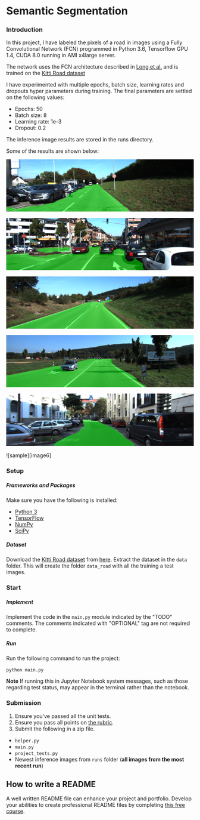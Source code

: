 # Semantic Segmentation
### Introduction
In this project, I have labeled the pixels of a road in images using a Fully Convolutional Network (FCN) programmed in Python 3.6, Tensorflow GPU 1.4, CUDA 8.0 running in AMI x4large server.

The network uses the FCN architecture described in [Long et al.](https://people.eecs.berkeley.edu/~jonlong/long_shelhamer_fcn.pdf)
and is trained on the [Kitti Road dataset](http://www.cvlibs.net/datasets/kitti/eval_road.php)

I have experimented with multiple epochs, batch size, learning rates and dropouts hyper parameters during training. The final parameters are settled on the following values:

- Epochs: 50
- Batch size: 8
- Learning rate: 1e-3
- Dropout: 0.2

[//]: # (Image References)
[image1]: ./runs/1513451298.3180733/um_000014.png
[image2]: ./runs/1513451298.3180733/um_000061.png
[image3]: ./runs/1513451298.3180733/umm_000032.png
[image4]: ./runs/1513451298.3180733/umm_000077.png
[image5]: ./runs/1513451298.3180733/uu_000006.png
[image5]: ./runs/1513451298.3180733/uu_000082.png

The inference image results are stored in the runs directory.

Some of the results are shown below:

![sample][image1]

![sample][image2]

![sample][image3]

![sample][image4]

![sample][image5]

![sample][image6]

### Setup
##### Frameworks and Packages
Make sure you have the following is installed:
 - [Python 3](https://www.python.org/)
 - [TensorFlow](https://www.tensorflow.org/)
 - [NumPy](http://www.numpy.org/)
 - [SciPy](https://www.scipy.org/)
##### Dataset
Download the [Kitti Road dataset](http://www.cvlibs.net/datasets/kitti/eval_road.php) from [here](http://www.cvlibs.net/download.php?file=data_road.zip).  Extract the dataset in the `data` folder.  This will create the folder `data_road` with all the training a test images.

### Start
##### Implement
Implement the code in the `main.py` module indicated by the "TODO" comments.
The comments indicated with "OPTIONAL" tag are not required to complete.
##### Run
Run the following command to run the project:
```
python main.py
```
**Note** If running this in Jupyter Notebook system messages, such as those regarding test status, may appear in the terminal rather than the notebook.

### Submission
1. Ensure you've passed all the unit tests.
2. Ensure you pass all points on [the rubric](https://review.udacity.com/#!/rubrics/989/view).
3. Submit the following in a zip file.
 - `helper.py`
 - `main.py`
 - `project_tests.py`
 - Newest inference images from `runs` folder  (**all images from the most recent run**)
 
 ## How to write a README
A well written README file can enhance your project and portfolio.  Develop your abilities to create professional README files by completing [this free course](https://www.udacity.com/course/writing-readmes--ud777).
